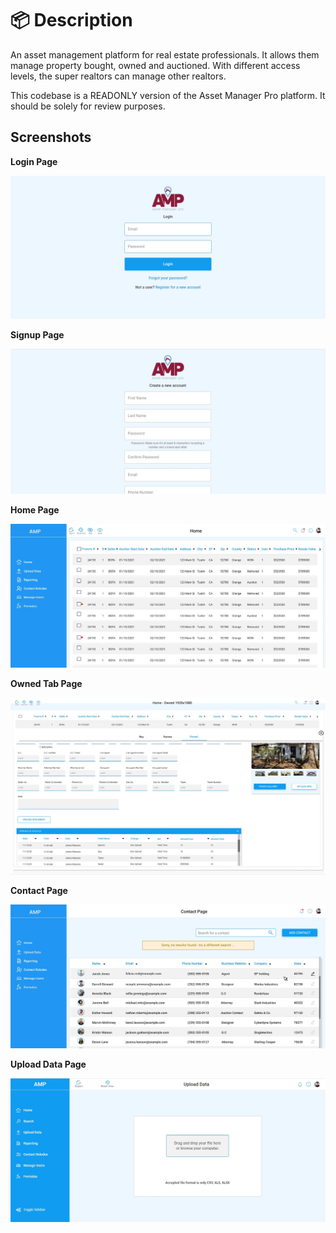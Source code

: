# 📦 Description

An asset management platform for real estate professionals. It allows them manage property bought, owned and auctioned. With different access levels, the super realtors can manage other realtors.

This codebase is a READONLY version of the Asset Manager Pro platform. It should be solely for review purposes. 

## Screenshots

**Login Page**

![AMP Login](https://github.com/Pattygeek/Asset-Manager-Pro/blob/main/docs/images/AMP-login.jpg)


**Signup Page**

![AMP Signup](https://github.com/Pattygeek/Asset-Manager-Pro/blob/main/docs/images/AMP-SIgnup.jpg)


**Home Page**

![AMP Homepage](https://github.com/Pattygeek/Asset-Manager-Pro/blob/main/docs/images/AMP-HomeData.jpg)


**Owned Tab Page**

![AMP Owned](https://github.com/Pattygeek/Asset-Manager-Pro/blob/main/docs/images/AMP-home.jpg)


**Contact Page**

![AMP Contact](https://github.com/Pattygeek/Asset-Manager-Pro/blob/main/docs/images/AMP-ContactWithData.jpg)


**Upload Data Page**

![AMP Upload](https://github.com/Pattygeek/Asset-Manager-Pro/blob/main/docs/images/AMP-fileUpload.jpg)
